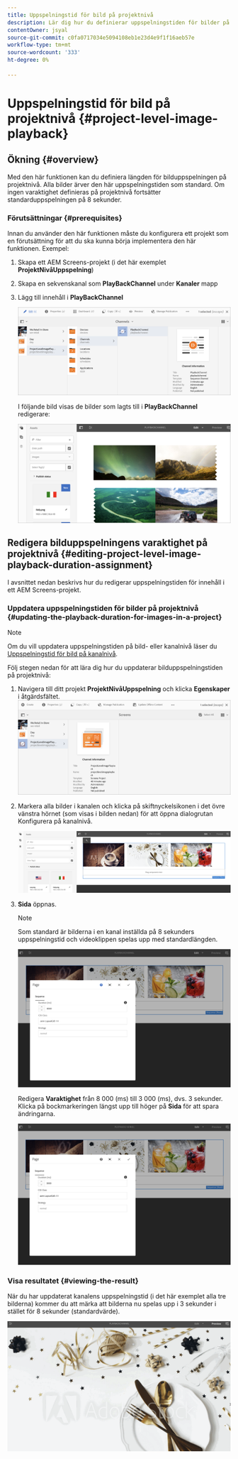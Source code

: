 ```yaml
---
title: Uppspelningstid för bild på projektnivå
description: Lär dig hur du definierar uppspelningstiden för bilder på projektnivå.
contentOwner: jsyal
source-git-commit: c0fa0717034e5094108eb1e23d4e9f1f16aeb57e
workflow-type: tm+mt
source-wordcount: '333'
ht-degree: 0%

---
```



# Uppspelningstid för bild på projektnivå {#project-level-image-playback}

## Ökning {#overview}

Med den här funktionen kan du definiera längden för bilduppspelningen på projektnivå. Alla bilder ärver den här uppspelningstiden som standard. Om ingen varaktighet definieras på projektnivå fortsätter standarduppspelningen på 8 sekunder.

### Förutsättningar {#prerequisites}

Innan du använder den här funktionen måste du konfigurera ett projekt som en förutsättning för att du ska kunna börja implementera den här funktionen. Exempel:

1. Skapa ett AEM Screens-projekt (i det här exemplet **ProjektNivåUppspelning**)

1. Skapa en sekvenskanal som **PlayBackChannel** under **Kanaler** mapp

1. Lägg till innehåll i **PlayBackChannel**

   ![resurser](assets/image_playback1.png)

   I följande bild visas de bilder som lagts till i **PlayBackChannel** redigerare:

   ![resurser](assets/image_playback2.png)

## Redigera bilduppspelningens varaktighet på projektnivå {#editing-project-level-image-playback-duration-assignment}

I avsnittet nedan beskrivs hur du redigerar uppspelningstiden för innehåll i ett AEM Screens-projekt.

### Uppdatera uppspelningstiden för bilder på projektnivå {#updating-the-playback-duration-for-images-in-a-project}


>[!NOTE]
>
>Om du vill uppdatera uppspelningstiden på bild- eller kanalnivå läser du [Uppspelningstid för bild på kanalnivå](channel-level-image-playback.md).

Följ stegen nedan för att lära dig hur du uppdaterar bilduppspelningstiden på projektnivå:

1. Navigera till ditt projekt **ProjektNivåUppspelning** och klicka **Egenskaper** i åtgärdsfältet.
   ![resurser](assets/image_playback3.png)

1. Markera alla bilder i kanalen och klicka på skiftnyckelsikonen i det övre vänstra hörnet (som visas i bilden nedan) för att öppna dialogrutan Konfigurera på kanalnivå.

   ![screen_shot_2019-06-25at95945am](assets/screen_shot_2019-06-25at95945am.png)

1. **Sida** öppnas.

   >[!NOTE]
   >
   >Som standard är bilderna i en kanal inställda på 8 sekunders uppspelningstid och videoklippen spelas upp med standardlängden.

   ![screen_shot_2019-06-25at100343am](assets/screen_shot_2019-06-25at100343am.png)

   Redigera **Varaktighet** från 8 000 (ms) till 3 000 (ms), dvs. 3 sekunder. Klicka på bockmarkeringen längst upp till höger på **Sida** för att spara ändringarna.

   ![screen_shot_2019-06-25at101527am](assets/screen_shot_2019-06-25at101527am.png)

### Visa resultatet {#viewing-the-result}

När du har uppdaterat kanalens uppspelningstid (i det här exemplet alla tre bilderna) kommer du att märka att bilderna nu spelas upp i 3 sekunder i stället för 8 sekunder (standardvärde).

![channel_preview](assets/channel_preview.gif)

